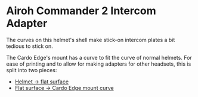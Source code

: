 # Airoh Commander 2 Intercom Adapter

The curves on this helmet's shell make stick-on intercom plates a bit tedious to stick on.

The Cardo Edge's mount has a curve to fit the curve of normal helmets. For ease of printing and to allow for making adapters for other headsets, this is split into two pieces:

- [Helmet -> flat surface](cad/flat-helmet-v02b.STL)
- [Flat surface -> Cardo Edge mount curve](cad/flat-airoh_commander_2-v02b.STL)
